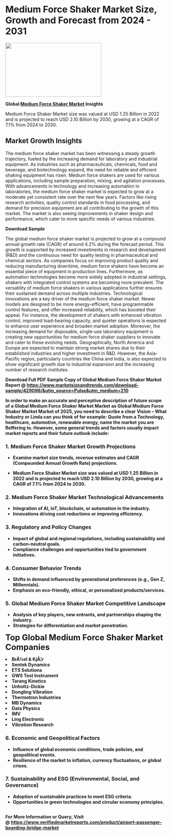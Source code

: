 <H1>Medium Force Shaker Market Size, Growth and Forecast from 2024 - 2031</H1><img class="aligncenter size-medium wp-image-584254" src="https://thirdeyenews.in/wp-content/uploads/2024/09/Global-Market-Research-300x168.jpeg" alt="" width="300" height="168" /><p><strong>Global&nbsp;<a href="https://www.marketsizeandtrends.com/download-sample/429096/&amp;utm_source=Pulse&amp;utm_medium=210">Medium Force Shaker Market</a> Insights</strong></p><p>Medium Force Shaker Market size was valued at USD 1.25 Billion in 2022 and is projected to reach USD 2.10 Billion by 2030, growing at a CAGR of 7.1% from 2024 to 2030.</p><p><h2>Market Growth Insights</h2> <p>The medium force shaker market has been witnessing a steady growth trajectory, fueled by the increasing demand for laboratory and industrial equipment. As industries such as pharmaceuticals, chemicals, food and beverage, and biotechnology expand, the need for reliable and efficient shaking equipment has risen. Medium force shakers are used for various applications, including sample preparation, mixing, and agitation processes. With advancements in technology and increasing automation in laboratories, the medium force shaker market is expected to grow at a moderate yet consistent rate over the next few years. Factors like rising research activities, quality control standards in food processing, and demand for precision equipment are all contributing to the growth of this market. The market is also seeing improvements in shaker design and performance, which cater to more specific needs of various industries.</p> <p><strong>Download Sample</strong></p> <p>The global medium force shaker market is projected to grow at a compound annual growth rate (CAGR) of around 4.2% during the forecast period. This growth is supported by increased investments in research and development (R&D) and the continuous need for quality testing in pharmaceutical and chemical sectors. As companies focus on improving product quality and reducing manufacturing downtime, medium force shakers have become an essential piece of equipment in production lines. Furthermore, as automation technologies become more widely adopted in industrial settings, shakers with integrated control systems are becoming more prevalent. The versatility of medium force shakers in various applications further ensures their sustained demand across multiple industries. Technological innovations are a key driver of the medium force shaker market. Newer models are designed to be more energy-efficient, have programmable control features, and offer increased reliability, which has boosted their appeal. For instance, the development of shakers with enhanced vibration control, improved load-bearing capacity, and quieter operations is expected to enhance user experience and broaden market adoption. Moreover, the increasing demand for disposable, single-use laboratory equipment is creating new opportunities for medium force shaker suppliers to innovate and cater to these evolving needs. Geographically, North America and Europe are expected to maintain strong market shares due to their established industries and higher investment in R&D. However, the Asia-Pacific region, particularly countries like China and India, is also expected to show significant growth due to industrial expansion and the increasing number of research institutes. <p><strong></p><p><span class=""><strong>Download Full PDF Sample Copy of Global Medium Force Shaker Market Report</strong> @ <a href="https://www.marketsizeandtrends.com/download-sample/429096/&amp;utm_source=Pulse&amp;utm_medium=210" target="_blank">https://www.marketsizeandtrends.com/download-sample/429096/&amp;utm_source=Pulse&amp;utm_medium=210</a></span></p><p>In order to make an accurate and perceptive description of future scope of a Global&nbsp;Medium Force Shaker Market Market as Global&nbsp;Medium Force Shaker Market Market of 2025, you need to describe a clear Vision &ndash; What Industry or Linda can you think of for example: Quote from a Technology, healthcare, automotive, renewable energy, name the market you are Reffering to. However, some general trends and factors usually impact market reports and their future outlook include:</p><h3>1.&nbsp;<strong>Medium Force Shaker Market Growth Projections</strong></h3><ul><li>Examine market size trends, revenue estimates and CAGR (Compounded Annual Growth Rate) projections.</li><li><p>Medium Force Shaker Market size was valued at USD 1.25 Billion in 2022 and is projected to reach USD 2.10 Billion by 2030, growing at a CAGR of 7.1% from 2024 to 2030.</p></li></ul><h3>2.&nbsp;<strong>Medium Force Shaker Market Technological Advancements</strong></h3><ul><li>Integration of AI, IoT, blockchain, or automation in the industry.</li><li>Innovations driving cost reductions or improving efficiency.</li></ul><h3>3.&nbsp;<strong>Regulatory and Policy Changes</strong></h3><ul><li>Impact of global and regional regulations, including sustainability and carbon-neutral goals.</li><li>Compliance challenges and opportunities tied to government initiatives.</li></ul><h3>4.&nbsp;<strong>Consumer Behavior Trends</strong></h3><ul><li>Shifts in demand influenced by generational preferences (e.g., Gen Z, Millennials).</li><li>Emphasis on eco-friendly, ethical, or personalized products/services.</li></ul><h3>5.&nbsp;<strong>Global Medium Force Shaker Market Competitive Landscape</strong></h3><ul><li>Analysis of key players, new entrants, and partnerships shaping the industry.</li><li>Strategies for differentiation and market penetration.</li></ul><p data-pm-slice="1 1 []"><span style="color: inherit; font-family: inherit; font-size: 25px;">Top Global Medium Force Shaker Market Companies</span></p><div class="" data-test-id=""><p><li>BrÃ¼el & KjÃ¦r</li><li> Sentek Dynamics</li><li> ETS Solutions</li><li> GWS Test Instrument</li><li> Tarang Kinetics</li><li> Unholtz-Dickie</li><li> Dongling Vibration</li><li> Thermotron Industries</li><li> MB Dynamics</li><li> Data Physics</li><li> IMV</li><li> Ling Electronic</li><li> Vibration Research</li></p></div><h3>6.&nbsp;<strong>Economic and Geopolitical Factors</strong></h3><ul><li>Influence of global economic conditions, trade policies, and geopolitical events.</li><li>Resilience of the market to inflation, currency fluctuations, or global crises.</li></ul><h3>7.&nbsp;<strong>Sustainability and ESG (Environmental, Social, and Governance)</strong></h3><ul><li>Adoption of sustainable practices to meet ESG criteria.</li><li>Opportunities in green technologies and circular economy principles.</li></ul><h2><strong style="font-size: 14px;">For More Information or Query, Visit @&nbsp;</strong><a style="background-color: #ffffff; font-size: 14px;" href="https://www.marketsizeandtrends.com/report/medium-force-shaker-market/" target="_blank">https://www.verifiedmarketreports.com/product/airport-passenger-boarding-bridge-market</a></h2>

